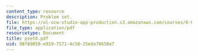 ```yaml
---
content_type: resource
description: Problem set.
file: https://ol-ocw-studio-app-production.s3.amazonaws.com/courses/8-022-physics-ii-electricity-and-magnetism-fall-2006/98f89850e91975714c5025eda78658e7_pset8.pdf
file_type: application/pdf
resourcetype: Document
title: pset8.pdf
uid: 98f89850-e919-7571-4c50-25eda78658e7
---
```

